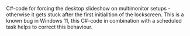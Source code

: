 C#-code for forcing the desktop slideshow on multimonitor setups - otherwise it gets stuck after
the first initialition of the lockscreen. This is a known bug in Windows 11, this C#-code in combination with a scheduled task
helps to correct this behaviour.
